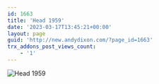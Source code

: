 ```yaml
---
id: 1663
title: 'Head 1959'
date: '2023-03-17T13:45:21+00:00'
layout: page
guid: 'http://new.andydixon.com/?page_id=1663'
trx_addons_post_views_count:
    - '1'
---
```


![Head 1959](https://i0.wp.com/assets.g8x2.ldn.idrivee2-23.com/posters/Head%201959%2001.jpg?w=1200&ssl=1 "Head 1959")